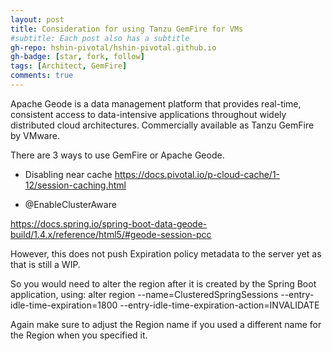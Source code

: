```yaml
---
layout: post
title: Consideration for using Tanzu GemFire for VMs
#subtitle: Each post also has a subtitle
gh-repo: hshin-pivotal/hshin-pivotal.github.io
gh-badge: [star, fork, follow]
tags: [Architect, GemFire]
comments: true
---
```


Apache Geode is a data management platform that provides real-time, consistent access to data-intensive applications throughout widely distributed cloud architectures. Commercially available as Tanzu GemFire by VMware.

There are 3 ways to use GemFire or Apache Geode. 

- Disabling near cache
https://docs.pivotal.io/p-cloud-cache/1-12/session-caching.html


- @EnableClusterAware

https://docs.spring.io/spring-boot-data-geode-build/1.4.x/reference/html5/#geode-session-pcc


However, this does not push Expiration policy metadata to the server yet as that is still a WIP.


So you would need to alter the region after it is created by the Spring Boot application, using:
alter region --name=ClusteredSpringSessions --entry-idle-time-expiration=1800 --entry-idle-time-expiration-action=INVALIDATE


Again make sure to adjust the Region name if you used a different name for the Region when you specified it.


